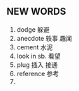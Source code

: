 ## NEW WORDS

1. dodge 躲避
2. anecdote 轶事 趣闻
3. cement 水泥
4. look in sb. 看望
5. plug 插入 接通
6. reference 参考
7.
